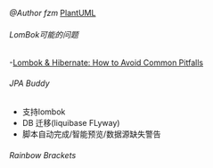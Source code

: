 *@Author fzm*
[PlantUML](https://baijiahao.baidu.com/s?id=1712279805860053781&wfr=spider&for=pc)
###### LomBok可能的问题
-[Lombok & Hibernate: How to Avoid Common Pitfalls](https://thorben-janssen.com/lombok-hibernate-how-to-avoid-common-pitfalls/) 
###### JPA Buddy 
- 支持lombok 
- DB 迁移(liquibase FLyway)
- 脚本自动完成/智能预览/数据源缺失警告
###### Rainbow Brackets